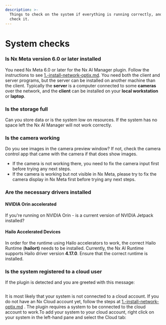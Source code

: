 ```yaml
---
description: >-
  Things to check on the system if everything is running correctly, and how to
  check it.
---
```


# System checks

### Is Nx Meta version 6.0 or later installed <a href="#is-nx-meta-version-6.0-or-later-installed" id="is-nx-meta-version-6.0-or-later-installed"></a>

You need Nx Meta 6.0 or later for the Nx AI Manager plugin. Follow the instructions to see [1.-install-network-optix.md](../../nx-ai-manager/1.-install-network-optix.md "mention"). You need both the client and server programs, but the server can be installed on another machine than the client. Typically the **server** is a computer connected to some **cameras** over the network, and the **client** can be installed on your **local workstation** or **laptop**.

### Is the storage full <a href="#is-the-storage-full" id="is-the-storage-full"></a>

Can you store data or is the system low on resources. If the system has no space left the Nx AI Manager will not work correctly.

### Is the camera working <a href="#is-the-camera-working" id="is-the-camera-working"></a>

Do you see images in the camera preview window? If not, check the camera control app that came with the camera if that does show images.

* If the camera is not working there, you need to fix the camera input first before trying any next steps.
* If the camera is working but not visible in Nx Meta, please try to fix the camera display in Nx Meta first before trying any next steps.

### Are the necessary drivers installed <a href="#are-the-needed-drivers-installed" id="are-the-needed-drivers-installed"></a>

#### NVIDIA Orin accelerated <a href="#nvidia-orin-accelerated" id="nvidia-orin-accelerated"></a>

If you're running on NVIDIA Orin - is a current version of NVIDIA Jetpack installed?

#### Hailo Accelerated Devices <a href="#hailo-accelerated-devices" id="hailo-accelerated-devices"></a>

In order for the runtime using Hailo accelerators to work, the correct Hailo Runtime (**hailort)** needs to be installed. Currently, the Nx AI Runtime supports Hailo driver version **4.17.0**. Ensure that the correct runtime is installed.

### Is the system registered to a cloud user <a href="#is-the-system-registered-to-a-cloud-user" id="is-the-system-registered-to-a-cloud-user"></a>

If the plugin is detected and you are greeted with this message:

<figure><img src="https://files.gitbook.com/v0/b/gitbook-x-prod.appspot.com/o/spaces%2F4Ho7de78I0gSMd4YY72l%2Fuploads%2Ff8RbtUAIVoB88Knm5UnH%2Fnocloud.png?alt=media&#x26;token=d281363e-7b9f-41d6-93a0-e229306c80ff" alt=""><figcaption></figcaption></figure>

It is most likely that your system is not connected to a cloud account. If you do not have an Nx Cloud account yet, follow the steps at [1.-install-network-optix.md](../../nx-ai-manager/1.-install-network-optix.md "mention") . The plugin requires a system to be connected to the cloud account to work.To add your system to your cloud account, right click on your system in the left-hand pane and select the Cloud tab:​​​

<figure><img src="https://files.gitbook.com/v0/b/gitbook-x-prod.appspot.com/o/spaces%2F4Ho7de78I0gSMd4YY72l%2Fuploads%2F3C4k7HioYwwHZKNh3KUo%2Fcloud_management.png?alt=media&#x26;token=2c02991d-cb36-42c5-8b60-514b213be44a" alt=""><figcaption></figcaption></figure>
